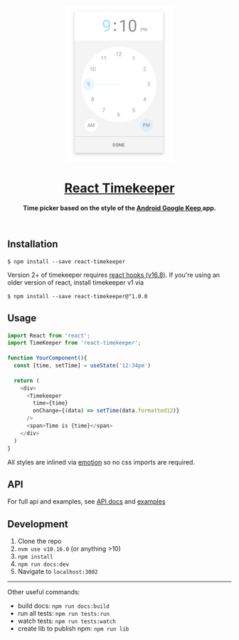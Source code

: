 <h1 align="center">
	<img height="350" src="./screenshots/example.png" />
	<br><br>
	<a href="https://catc.github.io/react-timekeeper/">React Timekeeper</a>
</h1>

<p align="center">
	<b>
		Time picker based on the style of the
		<a href="https://play.google.com/store/apps/details?id=com.google.android.keep" target="_blank">
		Android Google Keep
		</a>
		app.
	</b>
</p>

<br/>

## Installation

```shell
$ npm install --save react-timekeeper
```

Version 2+ of timekeeper requires [react hooks (v16.8)](https://reactjs.org/blog/2019/02/06/react-v16.8.0.html). If you're using an older version of react, install timekeeper v1 via 
```shell
$ npm install --save react-timekeeper@^1.0.0
```

## Usage

```javascript
import React from 'react';
import TimeKeeper from 'react-timekeeper';

function YourComponent(){
  const [time, setTime] = useState('12:34pm')
  
  return (
    <div>
      <Timekeeper
        time={time}
        onChange={(data) => setTime(data.formatted12)}
      />
      <span>Time is {time}</span>
    </div>
  )
}
```

All styles are inlined via [emotion](https://github.com/emotion-js/emotion) so no css imports are required.

## API
For full api and examples, see [API docs](https://catc.github.io/react-timekeeper/#api) and [examples](https://catc.github.io/react-timekeeper/#examples)



## Development
1. Clone the repo
3. `nvm use v10.16.0` (or anything >10)
2. `npm install`
3. `npm run docs:dev`
4. Navigate to `localhost:3002`

------------

Other useful commands:
- build docs: `npm run docs:build`
- run all tests: `npm run tests:run`
- watch tests: `npm run tests:watch`
- create lib to publish npm: `npm run lib`

